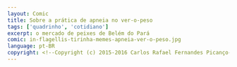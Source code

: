 ```yaml
---
layout: Comic
title: Sobre a prática de apneia no ver-o-peso
tags: ['quadrinho', 'cotidiano']
excerpt: o mercado de peixes de Belém do Pará
comic: in-flagellis-tirinha-memes-apneia-ver-o-peso.jpg
language: pt-BR
copyright: <!--Copyright (c) 2015-2016 Carlos Rafael Fernandes Picanço-->
---
```

